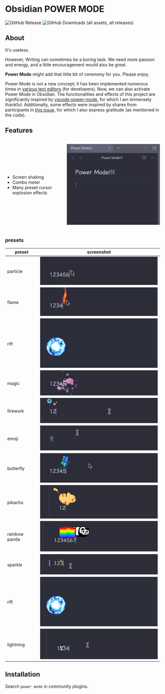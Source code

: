 # Obsidian POWER MODE

![GitHub Release](https://img.shields.io/github/v/release/zhouhua/obsidian-power-mode?include_prereleases&style=flat) ![GitHub Downloads (all assets, all releases)](https://img.shields.io/github/downloads/zhouhua/obsidian-power-mode/total?style=flat)

## About

It's useless.

However, Writing can sometimes be a boring task. We need more passion and energy, and a little encouragement would also be great.

**Power Mode** might add that little bit of ceremony for you. Please enjoy.

Power Mode is not a new concept; it has been implemented numerous times in [various text editors](https://github.com/codeinthedark/awesome-power-mode) (for developers). Now, we can also activate Power Mode in Obsidian. The functionalities and effects of this project are significantly inspired by [vscode-power-mode](https://github.com/hoovercj/vscode-power-mode), for which I am immensely thankful. Additionally, some effects were inspired by shares from participants in [this issue](https://github.com/hoovercj/vscode-power-mode/issues/1), for which I also express gratitude (as mentioned in the code).

## Features

<div style="display: flex; justify-content: space-between; align-items: center;">

- Screen shaking
- Combo meter
- Many preset cursor explosion effects

![](./screenshots/powermode.gif)

</div>

### presets

| preset        | screenshot                              |
| ------------- | --------------------------------------- |
| particle      | ![particle](./screenshots/particle.gif) |
| flame         | ![flame](./screenshots/flame.gif)       |
| rift          | ![rift](./screenshots/rift.gif)         |
| magic         | ![rift](./screenshots/magic.gif)        |
| firework      | ![rift](./screenshots/firework.gif)     |
| emoji         | ![rift](./screenshots/emoji.gif)        |
| butterfly     | ![rift](./screenshots/butterfly.gif)    |
| pikachu       | ![rift](./screenshots/pikachu.gif)      |
| rainbow panda | ![rift](./screenshots/nyan.gif)         |
| sparkle       | ![rift](./screenshots/sparkle.gif)      |
| rift          | ![rift](./screenshots/rift.gif)         |
| lightning     | ![rift](./screenshots/lightning.gif)    |

## Installation

Search `power mode` in community plugins.
